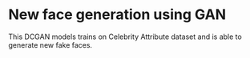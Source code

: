 # New face generation using GAN
This DCGAN models trains on Celebrity Attribute dataset and is able to generate new fake faces.
